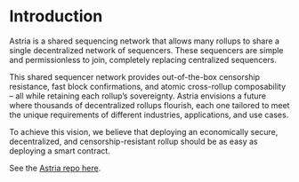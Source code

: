 # Introduction

Astria is a shared sequencing network that allows many rollups to share a single decentralized network of sequencers. These sequencers are simple and permissionless to join, completely replacing centralized sequencers.

This shared sequencer network provides out-of-the-box censorship resistance, fast block confirmations, and atomic cross-rollup composability – all while retaining each rollup’s sovereignty. Astria envisions a future where thousands of decentralized rollups flourish, each one tailored to meet the unique requirements of different industries, applications, and use cases.

To achieve this vision, we believe that deploying an economically secure, decentralized, and censorship-resistant rollup should be as easy as deploying a smart contract.

See the [Astria repo here](https://github.com/astriaorg/astria).